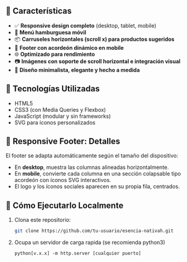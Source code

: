 
## 🎯 Características

- ✅ **Responsive design completo** (desktop, tablet, mobile)
- 🧭 **Menú hamburguesa móvil**
- 📦 **Carruseles horizontales (scroll x) para productos sugeridos**
- 🧾 **Footer con acordeón dinámico en mobile**
- 🌐 **Optimizado para rendimiento**
- 📷 **Imágenes con soporte de scroll horizontal e integración visual**
- 🎨 **Diseño minimalista, elegante y hecho a medida**

## 🧩 Tecnologías Utilizadas

- HTML5
- CSS3 (con Media Queries y Flexbox)
- JavaScript (modular y sin frameworks)
- SVG para íconos personalizados

## 📱 Responsive Footer: Detalles

El footer se adapta automáticamente según el tamaño del dispositivo:

- En **desktop**, muestra las columnas alineadas horizontalmente.
- En **mobile**, convierte cada columna en una sección colapsable tipo acordeón con íconos SVG interactivos.
- El logo y los íconos sociales aparecen en su propia fila, centrados.

## 🚀 Cómo Ejecutarlo Localmente

1. Clona este repositorio:
   ```bash
   git clone https://github.com/tu-usuario/esencia-nativah.git
2. Ocupa un servidor de carga rapida (se recomienda python3)
   ```server
   python[v.x.x] -m http.server [cualquier puerto]
